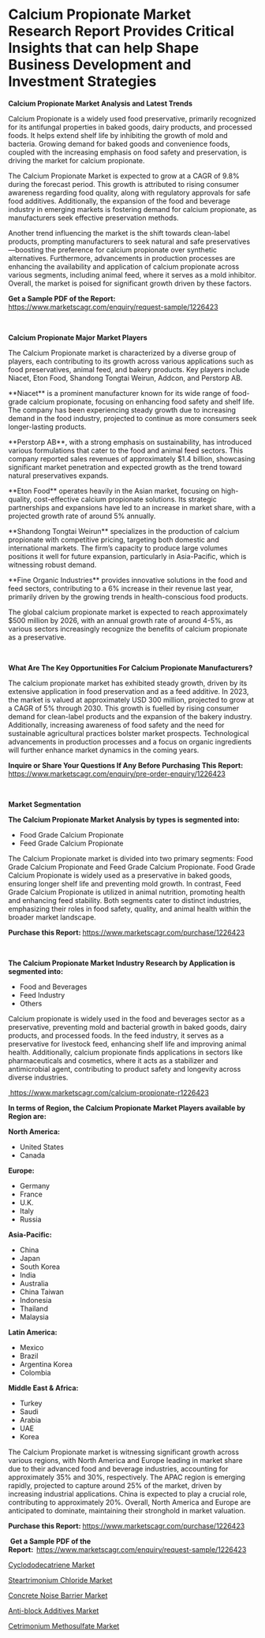 <p><h1>Calcium Propionate Market Research Report Provides Critical Insights that can help Shape Business Development and Investment Strategies</h1></p><p><strong>Calcium Propionate Market Analysis and Latest Trends</strong></p>
<p><p>Calcium Propionate is a widely used food preservative, primarily recognized for its antifungal properties in baked goods, dairy products, and processed foods. It helps extend shelf life by inhibiting the growth of mold and bacteria. Growing demand for baked goods and convenience foods, coupled with the increasing emphasis on food safety and preservation, is driving the market for calcium propionate.</p><p>The Calcium Propionate Market is expected to grow at a CAGR of 9.8% during the forecast period. This growth is attributed to rising consumer awareness regarding food quality, along with regulatory approvals for safe food additives. Additionally, the expansion of the food and beverage industry in emerging markets is fostering demand for calcium propionate, as manufacturers seek effective preservation methods.</p><p>Another trend influencing the market is the shift towards clean-label products, prompting manufacturers to seek natural and safe preservatives—boosting the preference for calcium propionate over synthetic alternatives. Furthermore, advancements in production processes are enhancing the availability and application of calcium propionate across various segments, including animal feed, where it serves as a mold inhibitor. Overall, the market is poised for significant growth driven by these factors.</p></p>
<p><strong>Get a Sample PDF of the Report:&nbsp;</strong> <a href="https://www.marketscagr.com/enquiry/request-sample/1226423?utm_campaign=2107&utm_medium=2&utm_source=Github&utm_content=ia&utm_term=30012025&utm_id=calcium-propionate">https://www.marketscagr.com/enquiry/request-sample/1226423</a></p>
<p>&nbsp;</p>
<p><strong>Calcium Propionate Major Market Players</strong></p>
<p><p>The Calcium Propionate market is characterized by a diverse group of players, each contributing to its growth across various applications such as food preservatives, animal feed, and bakery products. Key players include Niacet, Eton Food, Shandong Tongtai Weirun, Addcon, and Perstorp AB. </p><p>**Niacet** is a prominent manufacturer known for its wide range of food-grade calcium propionate, focusing on enhancing food safety and shelf life. The company has been experiencing steady growth due to increasing demand in the food industry, projected to continue as more consumers seek longer-lasting products.</p><p>**Perstorp AB**, with a strong emphasis on sustainability, has introduced various formulations that cater to the food and animal feed sectors. This company reported sales revenues of approximately $1.4 billion, showcasing significant market penetration and expected growth as the trend toward natural preservatives expands.</p><p>**Eton Food** operates heavily in the Asian market, focusing on high-quality, cost-effective calcium propionate solutions. Its strategic partnerships and expansions have led to an increase in market share, with a projected growth rate of around 5% annually.</p><p>**Shandong Tongtai Weirun** specializes in the production of calcium propionate with competitive pricing, targeting both domestic and international markets. The firm’s capacity to produce large volumes positions it well for future expansion, particularly in Asia-Pacific, which is witnessing robust demand.</p><p>**Fine Organic Industries** provides innovative solutions in the food and feed sectors, contributing to a 6% increase in their revenue last year, primarily driven by the growing trends in health-conscious food products.</p><p>The global calcium propionate market is expected to reach approximately $500 million by 2026, with an annual growth rate of around 4-5%, as various sectors increasingly recognize the benefits of calcium propionate as a preservative. </p></p>
<p>&nbsp;</p>
<p><strong>What Are The Key Opportunities For Calcium Propionate Manufacturers?</strong></p>
<p><p>The calcium propionate market has exhibited steady growth, driven by its extensive application in food preservation and as a feed additive. In 2023, the market is valued at approximately USD 300 million, projected to grow at a CAGR of 5% through 2030. This growth is fuelled by rising consumer demand for clean-label products and the expansion of the bakery industry. Additionally, increasing awareness of food safety and the need for sustainable agricultural practices bolster market prospects. Technological advancements in production processes and a focus on organic ingredients will further enhance market dynamics in the coming years.</p></p>
<p><strong>Inquire or Share Your Questions If Any Before Purchasing This Report:</strong> <a href="https://www.marketscagr.com/enquiry/pre-order-enquiry/1226423?utm_campaign=2107&utm_medium=2&utm_source=Github&utm_content=ia&utm_term=30012025&utm_id=calcium-propionate">https://www.marketscagr.com/enquiry/pre-order-enquiry/1226423</a></p>
<p>&nbsp;</p>
<p><strong>Market Segmentation</strong></p>
<p><strong>The Calcium Propionate Market Analysis by types is segmented into:</strong></p>
<p><ul><li>Food Grade Calcium Propionate</li><li>Feed Grade Calcium Propionate</li></ul></p>
<p><p>The Calcium Propionate market is divided into two primary segments: Food Grade Calcium Propionate and Feed Grade Calcium Propionate. Food Grade Calcium Propionate is widely used as a preservative in baked goods, ensuring longer shelf life and preventing mold growth. In contrast, Feed Grade Calcium Propionate is utilized in animal nutrition, promoting health and enhancing feed stability. Both segments cater to distinct industries, emphasizing their roles in food safety, quality, and animal health within the broader market landscape.</p></p>
<p><strong>Purchase this Report:&nbsp;</strong><a href="https://www.marketscagr.com/purchase/1226423?utm_campaign=2107&utm_medium=2&utm_source=Github&utm_content=ia&utm_term=30012025&utm_id=calcium-propionate">https://www.marketscagr.com/purchase/1226423</a></p>
<p>&nbsp;</p>
<p><strong>The Calcium Propionate Market Industry Research by Application is segmented into:</strong></p>
<p><ul><li>Food and Beverages</li><li>Feed Industry</li><li>Others</li></ul></p>
<p><p>Calcium propionate is widely used in the food and beverages sector as a preservative, preventing mold and bacterial growth in baked goods, dairy products, and processed foods. In the feed industry, it serves as a preservative for livestock feed, enhancing shelf life and improving animal health. Additionally, calcium propionate finds applications in sectors like pharmaceuticals and cosmetics, where it acts as a stabilizer and antimicrobial agent, contributing to product safety and longevity across diverse industries.</p></p>
<p><a href="https://www.marketscagr.com/calcium-propionate-r1226423?utm_campaign=2107&utm_medium=2&utm_source=Github&utm_content=ia&utm_term=30012025&utm_id=calcium-propionate">&nbsp;https://www.marketscagr.com/calcium-propionate-r1226423</a></p>
<p><strong>In terms of Region, the Calcium Propionate Market Players available by Region are:</strong></p>
<p>
    <p> <strong> North America: </strong>
        <ul>
            <li>United States</li>
            <li>Canada</li>
        </ul>
        </p> 
    <p> <strong> Europe: </strong>
        <ul>
            <li>Germany</li>
            <li>France</li>
            <li>U.K.</li>
            <li>Italy</li>
            <li>Russia</li>
        </ul>
        </p> 
    <p> <strong> Asia-Pacific: </strong>
        <ul>
            <li>China</li>
            <li>Japan</li>
            <li>South Korea</li>
            <li>India</li>
            <li>Australia</li>
            <li>China Taiwan</li>
            <li>Indonesia</li>
            <li>Thailand</li>
            <li>Malaysia</li>
        </ul>
        </p> 
    <p> <strong> Latin America: </strong>
        <ul>
            <li>Mexico</li>
            <li>Brazil</li>
            <li>Argentina Korea</li>
            <li>Colombia</li>
        </ul>
        </p> 
    <p> <strong> Middle East & Africa: </strong>
        <ul>
            <li>Turkey</li>
            <li>Saudi</li>
            <li>Arabia</li>
            <li>UAE</li>
            <li>Korea</li>
        </ul>
    </p>
    </p>
<p><p>The Calcium Propionate market is witnessing significant growth across various regions, with North America and Europe leading in market share due to their advanced food and beverage industries, accounting for approximately 35% and 30%, respectively. The APAC region is emerging rapidly, projected to capture around 25% of the market, driven by increasing industrial applications. China is expected to play a crucial role, contributing to approximately 20%. Overall, North America and Europe are anticipated to dominate, maintaining their stronghold in market valuation.</p></p>
<p><strong>Purchase this Report: </strong><a href="https://www.marketscagr.com/purchase/1226423?utm_campaign=2107&utm_medium=2&utm_source=Github&utm_content=ia&utm_term=30012025&utm_id=calcium-propionate">https://www.marketscagr.com/purchase/1226423</a></p>
<p>&nbsp;<strong>Get a Sample PDF of the Report:&nbsp;&nbsp;</strong><a href="https://www.marketscagr.com/enquiry/request-sample/1226423?utm_campaign=2107&utm_medium=2&utm_source=Github&utm_content=ia&utm_term=30012025&utm_id=calcium-propionate">https://www.marketscagr.com/enquiry/request-sample/1226423</a></p>
<p><strong></strong></p>
<p><p><a href="https://www.linkedin.com/pulse/cyclododecatriene-market-outlook-from-2025-2032-trends-application-q9l3c?utm_campaign=2107&utm_medium=2&utm_source=Github&utm_content=ia&utm_term=30012025&utm_id=calcium-propionate">Cyclododecatriene Market</a></p><p><a href="https://github.com/seanmcma708/Market-Research-Report-List-1/blob/main/steartrimonium-chloride-market.md?utm_campaign=2107&utm_medium=2&utm_source=Github&utm_content=ia&utm_term=30012025&utm_id=calcium-propionate">Steartrimonium Chloride Market</a></p><p><a href="https://www.linkedin.com/pulse/comprehensive-concrete-noise-barrier-market-report-360-degree-pfvce?utm_campaign=2107&utm_medium=2&utm_source=Github&utm_content=ia&utm_term=30012025&utm_id=calcium-propionate">Concrete Noise Barrier Market</a></p><p><a href="https://www.linkedin.com/pulse/anti-block-additives-market-penetration-strategies-untapped-0azic?utm_campaign=2107&utm_medium=2&utm_source=Github&utm_content=ia&utm_term=30012025&utm_id=calcium-propionate">Anti-block Additives Market</a></p><p><a href="https://github.com/edacruz6/Market-Research-Report-List-1/blob/main/cetrimonium-methosulfate-market.md?utm_campaign=2107&utm_medium=2&utm_source=Github&utm_content=ia&utm_term=30012025&utm_id=calcium-propionate">Cetrimonium Methosulfate Market</a></p></p>